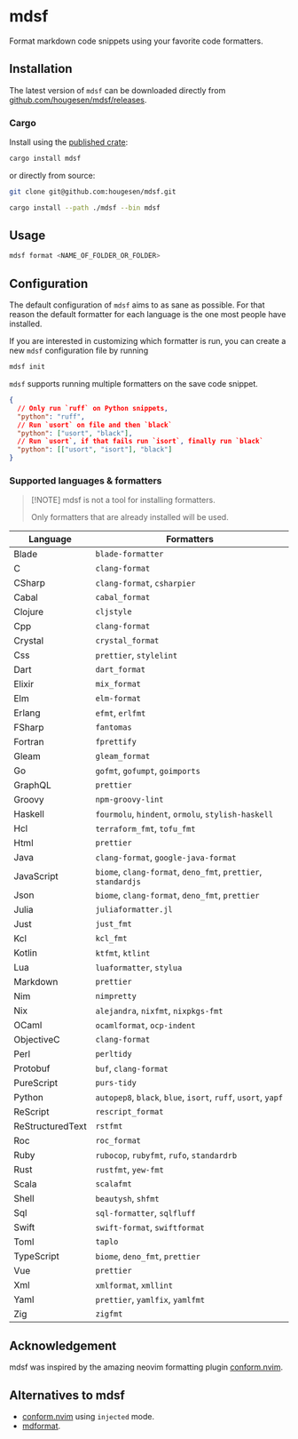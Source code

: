 # mdsf

Format markdown code snippets using your favorite code formatters.

## Installation

The latest version of `mdsf` can be downloaded directly from [github.com/hougesen/mdsf/releases](https://github.com/hougesen/mdsf/releases).

### Cargo

Install using the [published crate](https://crates.io/crates/mdsf):

```sh
cargo install mdsf
```

or directly from source:

```sh
git clone git@github.com:hougesen/mdsf.git

cargo install --path ./mdsf --bin mdsf
```

## Usage

```sh
mdsf format <NAME_OF_FOLDER_OR_FOLDER>
```

## Configuration

The default configuration of `mdsf` aims to as sane as possible. For that reason the default formatter for each language is the one most people have installed.

If you are interested in customizing which formatter is run, you can create a new `mdsf` configuration file by running

```sh
mdsf init
```

`mdsf` supports running multiple formatters on the save code snippet.

```json
{
  // Only run `ruff` on Python snippets,
  "python": "ruff",
  // Run `usort` on file and then `black`
  "python": ["usort", "black"],
  // Run `usort`, if that fails run `isort`, finally run `black`
  "python": [["usort", "isort"], "black"]
}
```

### Supported languages & formatters

> \[!NOTE\]
> mdsf is not a tool for installing formatters.
>
> Only formatters that are already installed will be used.

<!-- START_SECTION:supported-languages -->

| Language         | Formatters                                                    |
| ---------------- | ------------------------------------------------------------- |
| Blade            | `blade-formatter`                                             |
| C                | `clang-format`                                                |
| CSharp           | `clang-format`, `csharpier`                                   |
| Cabal            | `cabal_format`                                                |
| Clojure          | `cljstyle`                                                    |
| Cpp              | `clang-format`                                                |
| Crystal          | `crystal_format`                                              |
| Css              | `prettier`, `stylelint`                                       |
| Dart             | `dart_format`                                                 |
| Elixir           | `mix_format`                                                  |
| Elm              | `elm-format`                                                  |
| Erlang           | `efmt`, `erlfmt`                                              |
| FSharp           | `fantomas`                                                    |
| Fortran          | `fprettify`                                                   |
| Gleam            | `gleam_format`                                                |
| Go               | `gofmt`, `gofumpt`, `goimports`                               |
| GraphQL          | `prettier`                                                    |
| Groovy           | `npm-groovy-lint`                                             |
| Haskell          | `fourmolu`, `hindent`, `ormolu`, `stylish-haskell`            |
| Hcl              | `terraform_fmt`, `tofu_fmt`                                   |
| Html             | `prettier`                                                    |
| Java             | `clang-format`, `google-java-format`                          |
| JavaScript       | `biome`, `clang-format`, `deno_fmt`, `prettier`, `standardjs` |
| Json             | `biome`, `clang-format`, `deno_fmt`, `prettier`               |
| Julia            | `juliaformatter.jl`                                           |
| Just             | `just_fmt`                                                    |
| Kcl              | `kcl_fmt`                                                     |
| Kotlin           | `ktfmt`, `ktlint`                                             |
| Lua              | `luaformatter`, `stylua`                                      |
| Markdown         | `prettier`                                                    |
| Nim              | `nimpretty`                                                   |
| Nix              | `alejandra`, `nixfmt`, `nixpkgs-fmt`                          |
| OCaml            | `ocamlformat`, `ocp-indent`                                   |
| ObjectiveC       | `clang-format`                                                |
| Perl             | `perltidy`                                                    |
| Protobuf         | `buf`, `clang-format`                                         |
| PureScript       | `purs-tidy`                                                   |
| Python           | `autopep8`, `black`, `blue`, `isort`, `ruff`, `usort`, `yapf` |
| ReScript         | `rescript_format`                                             |
| ReStructuredText | `rstfmt`                                                      |
| Roc              | `roc_format`                                                  |
| Ruby             | `rubocop`, `rubyfmt`, `rufo`, `standardrb`                    |
| Rust             | `rustfmt`, `yew-fmt`                                          |
| Scala            | `scalafmt`                                                    |
| Shell            | `beautysh`, `shfmt`                                           |
| Sql              | `sql-formatter`, `sqlfluff`                                   |
| Swift            | `swift-format`, `swiftformat`                                 |
| Toml             | `taplo`                                                       |
| TypeScript       | `biome`, `deno_fmt`, `prettier`                               |
| Vue              | `prettier`                                                    |
| Xml              | `xmlformat`, `xmllint`                                        |
| Yaml             | `prettier`, `yamlfix`, `yamlfmt`                              |
| Zig              | `zigfmt`                                                      |

<!-- END_SECTION:supported-languages -->

## Acknowledgement

mdsf was inspired by the amazing neovim formatting plugin [conform.nvim](https://github.com/stevearc/conform.nvim).

## Alternatives to mdsf

- [conform.nvim](https://github.com/stevearc/conform.nvim) using `injected` mode.
- [mdformat](https://github.com/executablebooks/mdformat).
